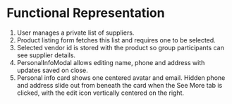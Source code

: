 # Functional Representation

1. User manages a private list of suppliers.
2. Product listing form fetches this list and requires one to be selected.
3. Selected vendor id is stored with the product so group participants can see supplier details.
4. PersonalInfoModal allows editing name, phone and address with updates saved on close.
5. Personal info card shows one centered avatar and email. Hidden phone and address slide out from beneath the card when the See More tab is clicked, with the edit icon vertically centered on the right.

